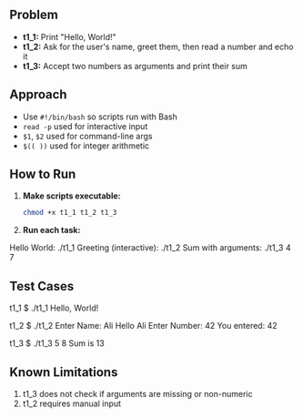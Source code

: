 

## Problem
- **t1_1:** Print "Hello, World!"  
- **t1_2:** Ask for the user's name, greet them, then read a number and echo it  
- **t1_3:** Accept two numbers as arguments and print their sum  

## Approach
- Use `#!/bin/bash` so scripts run with Bash  
- `read -p` used for interactive input  
- `$1`, `$2` used for command-line args  
- `$(( ))` used for integer arithmetic  

## How to Run
1. **Make scripts executable:**
   ```bash
   chmod +x t1_1 t1_2 t1_3
2. **Run each task:**

Hello World:
    ./t1_1
Greeting (interactive):
    ./t1_2
Sum with arguments:
    ./t1_3 4 7

## Test Cases
t1_1
$ ./t1_1
    Hello, World!

t1_2
$ ./t1_2
    Enter Name: Ali
    Hello Ali
    Enter Number: 42
    You entered: 42

t1_3
$ ./t1_3 5 8
    Sum is 13
    
## Known Limitations
1. t1_3 does not check if arguments are missing or non-numeric
2. t1_2 requires manual input
   

